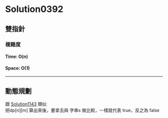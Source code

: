 # Solution0392

## 雙指針

### 複雜度

#### Time: O(n)

#### Space: O(1)

---

## 動態規劃

跟 [Solution1143](Solution1143.md) 類似  
把dp[n][m] 算出來後，要拿去與 字串s 做比較，一樣就代表 true，反之為 false
